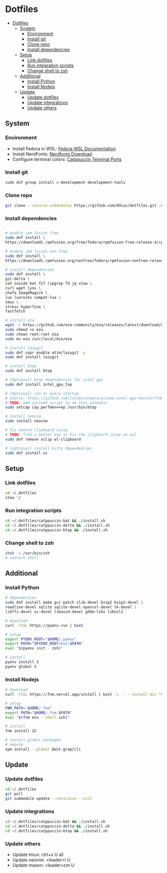 # Dotfiles

<!-- markdownlint-disable MD013 -->

<!--toc:start-->
- [Dotfiles](#dotfiles)
  - [System](#system)
    - [Environment](#environment)
    - [Install git](#install-git)
    - [Clone repo](#clone-repo)
    - [Install dependencies](#install-dependencies)
  - [Setup](#setup)
    - [Link dotfiles](#link-dotfiles)
    - [Run integration scripts](#run-integration-scripts)
    - [Change shell to zsh](#change-shell-to-zsh)
  - [Additional](#additional)
    - [Install Python](#install-python)
    - [Install Nodejs](#install-nodejs)
  - [Update](#update)
    - [Update dotfiles](#update-dotfiles)
    - [Update integrations](#update-integrations)
    - [Update others](#update-others)
<!--toc:end-->

## System

### Environment

- Install Fedora in WSL: [Fedora WSL Documentation](https://docs.fedoraproject.org/en-US/cloud/wsl/)
- Install NerdFonts: [Nerdfonts Download](https://www.nerdfonts.com/font-downloads)
- Configure terminal colors: [Catppuccin Terminal Ports](https://catppuccin.com/ports/?q=terminal)

### Install git

```sh
sudo dnf group install c-development development-tools
```

### Clone repo

```sh
git clone --recurse-submodules https://github.com/89iuv/dotfiles.git .dotfiles
```

### Install dependencies

```sh

# enable rpm fusion free
sudo dnf install \
https://download1.rpmfusion.org/free/fedora/rpmfusion-free-release-$(rpm -E %fedora).noarch.rpm

# enable rpm fusion non free
sudo dnf install \
https://download1.rpmfusion.org/nonfree/fedora/rpmfusion-nonfree-release-$(rpm -E %fedora).noarch.rpm

# install dependencies
sudo dnf install \
git-delta \
zsh zoxide bat fzf ripgrep fd jq stow \
curl wget lynx \
chafa ImageMagick \
lua luarocks compat-lua \
tmux \
stress hyperfine \
fastfetch

# install eza
wget -c https://github.com/eza-community/eza/releases/latest/download/eza_x86_64-unknown-linux-gnu.tar.gz -O - | tar xz
sudo chmod +x eza
sudo chown root:root eza
sudo mv eza /usr/local/bin/eza

# install lazygit
sudo dnf copr enable atim/lazygit -y
sudo dnf install lazygit

# install btop
sudo dnf install btop

# (Optional) btop dependencies for intel gpu
sudo dnf install intel_gpu_top

# (Optional) run at every startup
# source: https://github.com/luisbocanegra/plasma-intel-gpu-monitor?tab=readme-ov-file#requirements
# TODO: add systemd script to do this autmatic
sudo setcap cap_perfmon=+ep /usr/bin/btop

# install neovim
sudo install neovim

# fix neovim clipboard issue
# TODO: find a better way to fix the clipboard issue on wsl
sudo dnf remove xclip wl-clipboard

# (optional) install kitty dependencies
sudo dnf install xz
```

## Setup

### Link dotfiles

```sh
cd ~/.dotfiles
stow */
```

### Run integration scripts

```sh
cd ~/.dotfiles/catppuccin-bat && ./install.sh
cd ~/.dotfiles/catppuccin-delta && ./install.sh
cd ~/.dotfiles/catppuccin-btop && ./install.sh
```

### Change shell to zsh

```sh
chsh -s /usr/bin/zsh
# restart shell
```

## Additional

### Install Python

```sh
# dependencies
sudo dnf install make gcc patch zlib-devel bzip2 bzip2-devel \
readline-devel sqlite sqlite-devel openssl-devel tk-devel \
libffi-devel xz-devel libuuid-devel gdbm-libs libnsl2

# download
curl -fsSL https://pyenv.run | bash

# setup
export PYENV_ROOT="$HOME/.pyenv"
export PATH="$PYENV_ROOT/bin:$PATH"
eval "$(pyenv init - zsh)"

# install
pyenv install 3
pyenv global 3
```

### Install Nodejs

```sh
# download
curl -fsSL https://fnm.vercel.app/install | bash -s -- --install-dir "$HOME/.fnm" --skip-shell --force-install

# setup
FNM_PATH="$HOME/.fnm"
export PATH="$HOME/.fnm:$PATH"
eval "$(fnm env --shell zsh)"

# install
fnm install 22

# install global packages
# neovim
npm install --global @ast-grep/cli
```

## Update

### Update dotfiles

```sh
cd ~/.dotfiles
git pull
git submodule update --recursive --init
```

### Update integrations

```sh
cd ~/.dotfiles/catppuccin-bat && ./install.sh
cd ~/.dotfiles/catppuccin-delta && ./install.sh
cd ~/.dotfiles/catppuccin-btop && ./install.sh
```

### Update others

- Update tmux: ctrl+x U all
- Update neovim: \<leader\>l U
- Update mason: \<leader\>cm U
